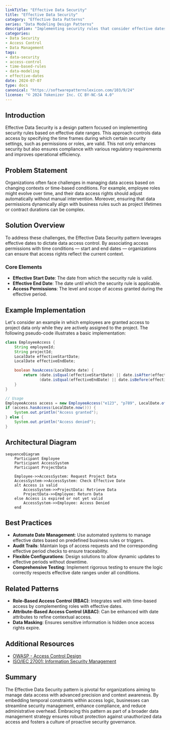 ```yaml
---
linkTitle: "Effective Data Security"
title: "Effective Data Security"
category: "Effective Data Patterns"
series: "Data Modeling Design Patterns"
description: "Implementing security rules that consider effective dates, controlling access to data based on validity periods."
categories:
- Data Security
- Access Control
- Data Management
tags:
- data-security
- access-control
- time-based-rules
- data-modeling
- effective-dates
date: 2024-07-07
type: docs
canonical: "https://softwarepatternslexicon.com/103/9/24"
license: "© 2024 Tokenizer Inc. CC BY-NC-SA 4.0"
---
```



## Introduction

Effective Data Security is a design pattern focused on implementing security rules based on effective date ranges. This approach controls data access by specifying the time frames during which certain security settings, such as permissions or roles, are valid. This not only enhances security but also ensures compliance with various regulatory requirements and improves operational efficiency.

## Problem Statement

Organizations often face challenges in managing data access based on changing contexts or time-based conditions. For example, employee roles might evolve over time, and their data access rights should adjust automatically without manual intervention. Moreover, ensuring that data permissions dynamically align with business rules such as project lifetimes or contract durations can be complex.

## Solution Overview

To address these challenges, the Effective Data Security pattern leverages effective dates to dictate data access control. By associating access permissions with time conditions — start and end dates — organizations can ensure that access rights reflect the current context.

### Core Elements

- **Effective Start Date**: The date from which the security rule is valid.
- **Effective End Date**: The date until which the security rule is applicable.
- **Access Permissions**: The level and scope of access granted during the effective period.

## Example Implementation

Let's consider an example in which employees are granted access to project data only while they are actively assigned to the project. The following pseudo-code illustrates a basic implementation:

```java
class EmployeeAccess {
    String employeeId;
    String projectId;
    LocalDate effectiveStartDate;
    LocalDate effectiveEndDate;

    boolean hasAccess(LocalDate date) {
        return (date.isEqual(effectiveStartDate) || date.isAfter(effectiveStartDate)) &&
               (date.isEqual(effectiveEndDate) || date.isBefore(effectiveEndDate));
    }
}

// Usage
EmployeeAccess access = new EmployeeAccess("e123", "p789", LocalDate.of(2024, 1, 1), LocalDate.of(2024, 12, 31));
if (access.hasAccess(LocalDate.now())) {
    System.out.println("Access granted");
} else {
    System.out.println("Access denied");
}
```

## Architectural Diagram

```mermaid
sequenceDiagram
    Participant Employee
    Participant AccessSystem
    Participant ProjectData

    Employee->>AccessSystem: Request Project Data
    AccessSystem->>AccessSystem: Check Effective Date
    alt Access is valid
        AccessSystem->>ProjectData: Retrieve Data
        ProjectData->>Employee: Return Data
    else Access is expired or not yet valid
        AccessSystem->>Employee: Access Denied
    end
```

## Best Practices

- **Automate Date Management**: Use automated systems to manage effective dates based on predefined business rules or triggers.
- **Audit Trails**: Maintain logs of access requests and the corresponding effective period checks to ensure traceability.
- **Flexible Configurations**: Design solutions to allow dynamic updates to effective periods without downtime.
- **Comprehensive Testing**: Implement rigorous testing to ensure the logic correctly respects effective date ranges under all conditions.

## Related Patterns

- **Role-Based Access Control (RBAC)**: Integrates well with time-based access by complementing roles with effective dates.
- **Attribute-Based Access Control (ABAC)**: Can be enhanced with date attributes to refine contextual access.
- **Data Masking**: Ensures sensitive information is hidden once access rights expire.

## Additional Resources

- [OWASP - Access Control Design](https://owasp.org/www-project-top-ten/)
- [ISO/IEC 27001: Information Security Management](https://www.iso.org/isoiec-27001-information-security.html)

## Summary

The Effective Data Security pattern is pivotal for organizations aiming to manage data access with advanced precision and context awareness. By embedding temporal constraints within access logic, businesses can streamline security management, enhance compliance, and reduce administrative overhead. Embracing this pattern as part of a broader data management strategy ensures robust protection against unauthorized data access and fosters a culture of proactive security governance.
